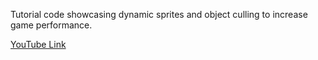 Tutorial code showcasing dynamic sprites and object culling to increase game performance.

[YouTube Link](https://www.youtube.com/watch?v=uqEzllFpxz4)
